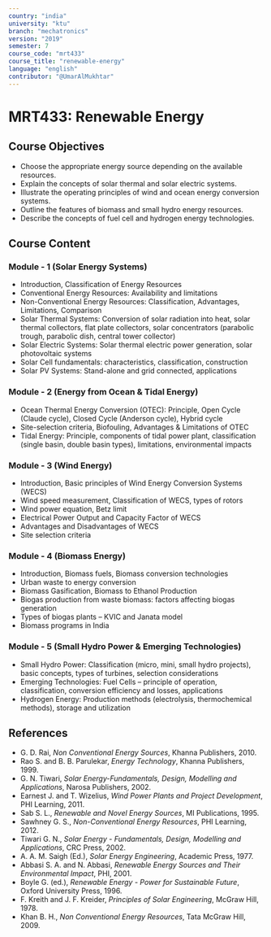 ```yaml
---
country: "india"
university: "ktu"
branch: "mechatronics"
version: "2019"
semester: 7
course_code: "mrt433"
course_title: "renewable-energy"
language: "english"
contributor: "@UmarAlMukhtar"
---
```


# MRT433: Renewable Energy  

## Course Objectives  

- Choose the appropriate energy source depending on the available resources.  
- Explain the concepts of solar thermal and solar electric systems.  
- Illustrate the operating principles of wind and ocean energy conversion systems.  
- Outline the features of biomass and small hydro energy resources.  
- Describe the concepts of fuel cell and hydrogen energy technologies.  

## Course Content  

### Module - 1 (Solar Energy Systems)  

- Introduction, Classification of Energy Resources  
- Conventional Energy Resources: Availability and limitations  
- Non-Conventional Energy Resources: Classification, Advantages, Limitations, Comparison  
- Solar Thermal Systems: Conversion of solar radiation into heat, solar thermal collectors, flat plate collectors, solar concentrators (parabolic trough, parabolic dish, central tower collector)  
- Solar Electric Systems: Solar thermal electric power generation, solar photovoltaic systems  
- Solar Cell fundamentals: characteristics, classification, construction  
- Solar PV Systems: Stand-alone and grid connected, applications  

### Module - 2 (Energy from Ocean & Tidal Energy)  

- Ocean Thermal Energy Conversion (OTEC): Principle, Open Cycle (Claude cycle), Closed Cycle (Anderson cycle), Hybrid cycle  
- Site-selection criteria, Biofouling, Advantages & Limitations of OTEC  
- Tidal Energy: Principle, components of tidal power plant, classification (single basin, double basin types), limitations, environmental impacts  

### Module - 3 (Wind Energy)  

- Introduction, Basic principles of Wind Energy Conversion Systems (WECS)  
- Wind speed measurement, Classification of WECS, types of rotors  
- Wind power equation, Betz limit  
- Electrical Power Output and Capacity Factor of WECS  
- Advantages and Disadvantages of WECS  
- Site selection criteria  

### Module - 4 (Biomass Energy)  

- Introduction, Biomass fuels, Biomass conversion technologies  
- Urban waste to energy conversion  
- Biomass Gasification, Biomass to Ethanol Production  
- Biogas production from waste biomass: factors affecting biogas generation  
- Types of biogas plants – KVIC and Janata model  
- Biomass programs in India  

### Module - 5 (Small Hydro Power & Emerging Technologies)  

- Small Hydro Power: Classification (micro, mini, small hydro projects), basic concepts, types of turbines, selection considerations  
- Emerging Technologies: Fuel Cells – principle of operation, classification, conversion efficiency and losses, applications  
- Hydrogen Energy: Production methods (electrolysis, thermochemical methods), storage and utilization  

## References  

- G. D. Rai, *Non Conventional Energy Sources*, Khanna Publishers, 2010.  
- Rao S. and B. B. Parulekar, *Energy Technology*, Khanna Publishers, 1999.  
- G. N. Tiwari, *Solar Energy-Fundamentals, Design, Modelling and Applications*, Narosa Publishers, 2002.  
- Earnest J. and T. Wizelius, *Wind Power Plants and Project Development*, PHI Learning, 2011.  
- Sab S. L., *Renewable and Novel Energy Sources*, MI Publications, 1995.  
- Sawhney G. S., *Non-Conventional Energy Resources*, PHI Learning, 2012.  
- Tiwari G. N., *Solar Energy - Fundamentals, Design, Modelling and Applications*, CRC Press, 2002.  
- A. A. M. Saigh (Ed.), *Solar Energy Engineering*, Academic Press, 1977.  
- Abbasi S. A. and N. Abbasi, *Renewable Energy Sources and Their Environmental Impact*, PHI, 2001.  
- Boyle G. (ed.), *Renewable Energy - Power for Sustainable Future*, Oxford University Press, 1996.  
- F. Kreith and J. F. Kreider, *Principles of Solar Engineering*, McGraw Hill, 1978.  
- Khan B. H., *Non Conventional Energy Resources*, Tata McGraw Hill, 2009.  
